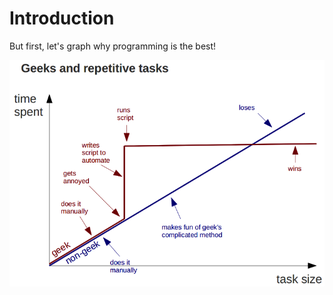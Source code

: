 # Introduction

But first, let's graph why programming is the best!

![Geeks and repetitive tasks image](geeks-and.png)
